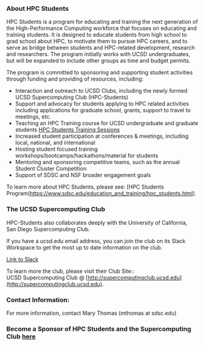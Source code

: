 ### About HPC Students 

HPC Students is a program for educating and training the next generation of the High-Performance Computing workforce that focuses on educating and training students. It is designed to educate students from high school to grad school about HPC, to motivate them to pursue HPC careers, and to serve as bridge between students and HPC-related development, research and researchers. The program initially works with UCSD undergraduates, but will be expanded to include other groups as time and budget permits.

The program is committed to sponsoring and supporting student activities through funding and providing of resources, including:

* Interaction and outreach to UCSD Clubs, including the newly formed UCSD Supercomputing Club (HPC-Students)
* Support and advocacy for students applying to HPC related activities including applications for graduate school, grants, support to travel to meetings, etc.
* Teaching an HPC Training course for UCSD undergraduate and graduate students [HPC Students Training Sessions](https://hpc-students.sdsc.edu/hpc-training.html)
* Increased student participation at conferences & meetings, including local, national, and international
* Hosting student focused training workshops/bootcamps/hackathons/material for students
* Mentoring and sponsoring competitive teams, such as the annual Student Cluster Competition
* Support of SDSC and NSF broader engagement goals

To learn more about HPC Students, please see: [HPC Students Program(https://www.sdsc.edu/education_and_training/hpc_students.html).


### The UCSD Supercomputing Club

HPC-Students also collaborates deeply with the University of California, San Diego Supercomputing Club.

If you have a ucsd.edu email address, you can join the club on its Slack Workspace to get the most up to date information on the club.

[Link to Slack](https://hpcstudentsatsdsc.slack.com)

To learn more the club, please visit their Club Site:: <br>
UCSD Supercomputing Club @ [http://supercomputingclub.ucsd.edu](http://supercomputingclub.ucsd.edu). <br>


### Contact Information:

For more information, contact Mary Thomas (mthomas at sdsc.edu) 

### Become a Sponsor of HPC Students and the Supercomputing Club [here](https://espi.ucsd.edu/make-a-gift?id=e4cddf78-4e99-462b-93ac-ffbea5886c5a)
